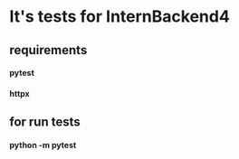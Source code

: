# It's tests for InternBackend4

## requirements

#### pytest
#### httpx

## for run tests

#### python -m pytest